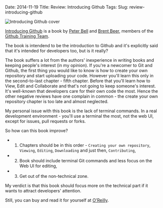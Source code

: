 Date: 2014-11-19
Title: Review: Introducing Github
Tags:
Slug: review-introducing-github


![Introducing Github cover](http://akamaicovers.oreilly.com/images/0636920033059/lrg.jpg "Introducing Github cover")


[Introducing Github](http://shop.oreilly.com/product/0636920033059.do) is a book by [Peter Bell](http://www.oreilly.com/pub/au/6204) and [Brent Beer](http://www.oreilly.com/pub/au/6247), members of the [Github Training Team](https://github.com/githubtraining).


The book is intendend to be the introduction to Github and it's explicitly said that it's intended for developers too, but is it really?

The book suffers a lot from the authors' inexperience in writing books and keeping people's interest (in my opinion). If you're a newcomer to Git and Github, the first thing you would like to know is how to create your own repository and start uploading your code. However you'll learn this only in the second-to-last chapter - fifth chapter. Before that you'll learn how to View, Edit and Collaborate and that's not going to keep someone's interest. It's well-known that developers care for their own code the most. Hence the other negative reviews have one complain in common - the create your own repository chapter is too late and almost neglected.

My personal issue with this book is the lack of terminal commands. In a real development environment - you'll use a terminal the most, not the web UI, except for issues, pull requests or forks.


So how can this book improve?

* 1. Chapters should be in this order - `Creating your own repository`, `Viewing`, `Editing`, `Downloading` and just then, `Contributing`,
* 2. Book should include terminal Git commands and less focus on the Web UI for editing,
* 3. Get out of the non-technical zone.


My verdict is that this book should focus more on the technical part if it wants to attract developers' attention.


Still, you can buy and read it for yourself at [O'Reilly](http://shop.oreilly.com/product/0636920033059.do#).
